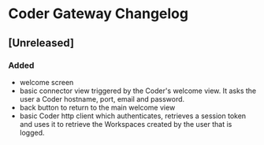 <!-- Keep a Changelog guide -> https://keepachangelog.com -->

# Coder Gateway Changelog

## [Unreleased]

### Added

* welcome screen
* basic connector view triggered by the Coder's welcome view. It asks the user a Coder hostname, port, email and password.
* back button to return to the main welcome view
* basic Coder http client which authenticates, retrieves a session token and uses it to retrieve the Workspaces created by the
  user that is logged.